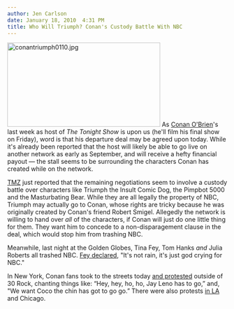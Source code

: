 ```yaml
---
author: Jen Carlson
date: January 18, 2010  4:31 PM
title: Who Will Triumph? Conan's Custody Battle With NBC
---
```


<p><span class="mt-enclosure mt-enclosure-image" style="display: inline;"> <img alt="conantriumph0110.jpg" src="https://web.archive.org/web/20130424021637im_/http://gothamist.com/attachments/arts_jen/conantriumph0110.jpg" width="350" height="193" class="image-left"> </span>As <a href="https://web.archive.org/web/20130424021637/http://gothamist.com/tags/conanobrien">Conan O&apos;Brien</a>&apos;s last week as host of <em>The Tonight Show</em> is upon us (he&apos;ll film his final show on Friday), word is that his departure deal may be agreed upon today. While it&apos;s already been reported that the host will likely be able to go live on another network as early as September, and will receive a hefty financial payout &#x2014; the stall seems to be surrounding the characters Conan has created while on the network. </p>

<p><a href="https://web.archive.org/web/20130424021637/http://www.tmz.com/2010/01/18/conan-obrien-nbc-triumph-insult-comic-dog-tonight-show/">TMZ</a> just reported that the remaining negotiations seem to involve a custody battle over characters like Triumph the Insult Comic Dog, the Pimpbot 5000 and the Masturbating Bear. While they are all legally the property of NBC, Triumph may actually go to Conan, whose rights are tricky because he was originally created by Conan&apos;s friend Robert Smigel. Allegedly the network is willing to hand over <em>all</em> of the characters, if Conan will just do one little thing for them. They want him to concede to a non-disparagement clause in the deal, which would stop him from trashing NBC.</p>

<p>Meanwhile, last night at the Golden Globes, Tina Fey, Tom Hanks <em>and</em> Julia Roberts all trashed NBC. <a href="https://web.archive.org/web/20130424021637/http://www.huffingtonpost.com/2010/01/17/tina-fey-golden-globes-ra_n_426644.html">Fey declared</a>, &quot;It&apos;s not rain, it&apos;s just god crying for NBC.&quot;</p>

<p>In New York, Conan fans took to the streets today <a href="https://web.archive.org/web/20130424021637/http://marquee.blogs.cnn.com/2010/01/18/conan-obrien-fans-protest-outside-nbc-studios-in-new-york/">and protested</a> outside of 30 Rock, chanting things like: &#x201C;Hey, hey, ho, ho, Jay Leno has to go,&#x201D; and, &quot;We want Coco the chin has got to go go.&#x201D; There were also protests <a href="https://web.archive.org/web/20130424021637/http://laist.com/2010/01/18/photos_rally_for_conan_draws_hundre.php">in LA</a> and Chicago.</p>